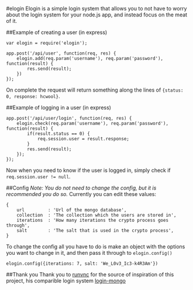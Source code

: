 #elogin
Elogin is a simple login system that allows you to not have to worry about the login system for your node.js app, and instead focus on the meat of it. 

##Example of creating a user (in express)

```
var elogin = require('elogin');
	
app.post('/api/user', function(req, res) {
	elogin.add(req.param('username'), req.param('password'), function(result) {
		res.send(result);
	})
});
```

On complete the request will return something along the lines of `{status: 0, response: hcwool}`.

##Example of logging in a user (in express)

```
app.post('/api/user/login', function(req, res) {
	elogin.check(req.param('username'), req.param('password'), function(result) {
		if(result.status == 0) {
			req.session.user = result.response;
		}
		res.send(result);
	});
});
```

Now when you need to know if the user is logged in, simply check if `req.session.user != null`.

##Config
*Note: You do not need to change the config, but it is recommended you do so.*
Currently you can edit these values:

```
{
	url 		: 'Url of the mongo database',
	collection 	: 'The collection which the users are stored in',
	iterations 	: 'How many iterations the crypto process goes through',
	salt 		: 'The salt that is used in the crypto process',
}
```

To change the config all you have to do is make an object with the options you want to change in it, and then pass it through to `elogin.config()`

```
elogin.config({iterations: 7, salt: 'We_L0v3_Ic3-k4R3Am'})
```


##Thank you
Thank you to [runvnc](https://npmjs.org/~runvnc) for the source of inspiration of this project, his comparible login system [login-mongo](https://npmjs.org/package/login-mongo)



